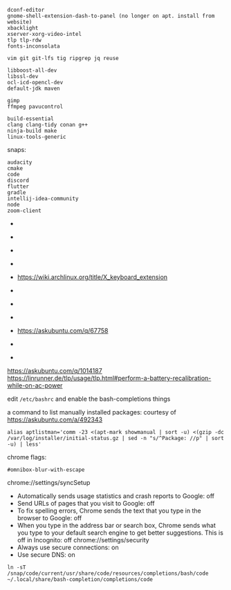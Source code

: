 
```
dconf-editor
gnome-shell-extension-dash-to-panel (no longer on apt. install from website)
xbacklight
xserver-xorg-video-intel
tlp tlp-rdw
fonts-inconsolata

vim git git-lfs tig ripgrep jq reuse

libboost-all-dev
libssl-dev
ocl-icd-opencl-dev
default-jdk maven

gimp
ffmpeg pavucontrol

build-essential
clang clang-tidy conan g++
ninja-build make
linux-tools-generic
```

snaps:
```
audacity
cmake
code
discord
flutter
gradle
intellij-idea-community
node
zoom-client
```

- [](https://help.ubuntu.com/stable/ubuntu-help/power-batterylife.html.en)

- [](https://askubuntu.com/questions/147462/how-can-i-change-the-tty-colors)

- [](https://askubuntu.com/questions/1025765/how-to-map-alt-hjkl-keys-to-arrow-keys)
- [](https://askubuntu.com/a/257497)

- [](https://medium.com/@damko/a-simple-humble-but-comprehensive-guide-to-xkb-for-linux-6f1ad5e13450)
<https://wiki.archlinux.org/title/X_keyboard_extension>

- [](https://askubuntu.com/questions/103249/how-to-increase-brightness-in-smaller-steps/1080149#1080149)

- [](https://askubuntu.com/questions/315625/how-to-disable-the-shortcut-ctrl-alt-arrow-in-gnome-3-8)
- [](https://unix.stackexchange.com/questions/260601/understanding-setting-up-different-input-methods)

- [](https://docs.github.com/en/github/authenticating-to-github/connecting-to-github-with-ssh)
https://askubuntu.com/q/67758

- [](https://www.youtube.com/watch?v=KA6A3oeocHY&ab_channel=MentalOutlaw)
- [](https://github.com/StevenBlack/hosts)

https://askubuntu.com/q/1014187
https://linrunner.de/tlp/usage/tlp.html#perform-a-battery-recalibration-while-on-ac-power

edit `/etc/bashrc` and enable the bash-completions things


a command to list manually installed packages:
courtesy of https://askubuntu.com/a/492343
```
alias aptlistman='comm -23 <(apt-mark showmanual | sort -u) <(gzip -dc /var/log/installer/initial-status.gz | sed -n "s/^Package: //p" | sort -u) | less'
```

chrome flags:
```
#omnibox-blur-with-escape
```

chrome://settings/syncSetup
- Automatically sends usage statistics and crash reports to Google: off
- Send URLs of pages that you visit to Google: off
- To fix spelling errors, Chrome sends the text that you type in the browser to Google: off
- When you type in the address bar or search box, Chrome sends what you type to your default search engine to get better suggestions. This is off in Incognito: off
chrome://settings/security
- Always use secure connections: on
- Use secure DNS: on

```
ln -sT /snap/code/current/usr/share/code/resources/completions/bash/code ~/.local/share/bash-completion/completions/code
```
